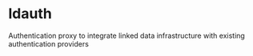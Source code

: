 # ldauth
Authentication proxy to integrate linked data infrastructure with existing authentication providers
